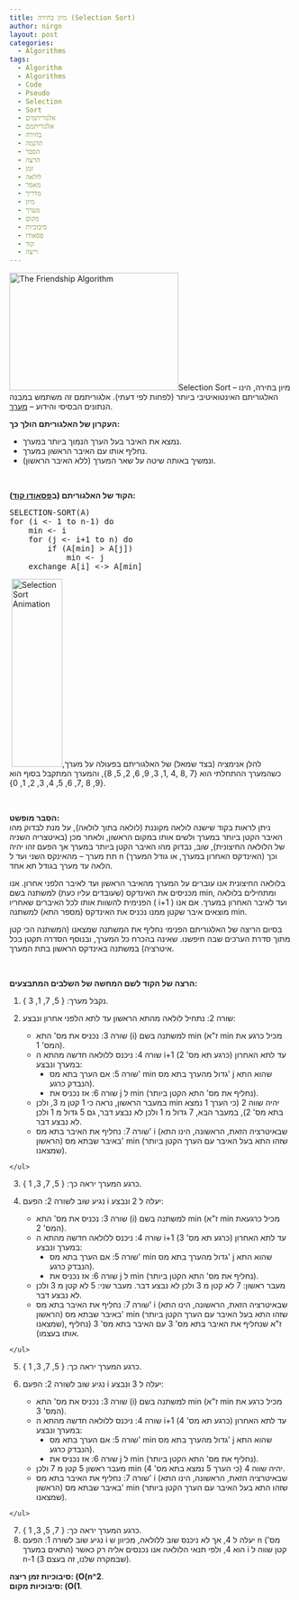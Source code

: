 ```yaml
---
title: מיון בחירה (Selection Sort)
author: nirgn
layout: post
categories:
  - Algorithms
tags:
  - Algorithm
  - Algorithms
  - Code
  - Pseudo
  - Selection
  - Sort
  - אלגוריתמים
  - אלגוריתמם
  - בחירה
  - הדגמה
  - הסבר
  - הרצה
  - זמן
  - לולאה
  - מאמר
  - מדריך
  - מיון
  - מערך
  - מקום
  - סיבוכיות
  - פסאודו
  - קוד
  - ריצה
---
```

[<img class="alignleft wp-image-1172" src="http://www.lifelongstudent.net/wp-content/uploads/2014/12/The_Friendship_Algorithm.png" alt="The Friendship Algorithm" width="300" height="209" />](http://www.lifelongstudent.net/wp-content/uploads/2014/12/The_Friendship_Algorithm.png)Selection Sort &#8211; מיון בחירה, הינו האלגוריתם האינטואיטיבי ביותר (לפחות לפי דעתי). אלגוריתמם זה משתמש במבנה הנתונים הבסיסי והידוע &#8211; <a title="מערך (Array)" href="http://www.lifelongstudent.net/2013/04/%d7%9e%d7%a2%d7%a8%d7%9a-array/" target="_blank">מערך</a>.

**העקרון של האלגוריתם הולך כך:**

  * נמצא את האיבר בעל הערך הנמוך ביותר במערך.
  * נחליף אותו עם האיבר הראשון במערך.
  * ונמשיך באותה שיטה על שאר המערך (ללא האיבר הראשון).

<!--more-->

&nbsp;

**הקוד של האלגוריתם (ב<a href="http://en.wikipedia.org/wiki/Pseudocode" target="_blank">פסאודו קוד</a>):**

<pre class="lang:default decode:true ">SELECTION-SORT(A)
for (i &lt;- 1 to n-1) do
    min &lt;- i
    for (j &lt;- i+1 to n) do
        if (A[min] &gt; A[j])
            min &lt;- j
    exchange A[i] &lt;-&gt; A[min]</pre>

 <img class="alignleft wp-image-1072" src="http://www.lifelongstudent.net/wp-content/uploads/2013/06/Selection-Sort-Animation.gif" alt="Selection Sort Animation" width="90" height="334" />להלן אנימציה (בצד שמאל) של האלגוריתם בפעולה על מערך, כשהמערך ההתחלתי הוא {7 ,8 ,4 ,1, 3, 9, 6, 2, 5, 8}, והמערך המתקבל בסוף הוא {9, 8 ,7, 6, 5, 4, 3, 2, 1, 0}.

&nbsp;

**הסבר מופשט:**  
ניתן לראות בקוד שישנה לולאה מקוננת (לולאה בתוך לולאה), על מנת לבדוק מהו האיבר הקטן ביותר במערך ולשים אותו במקום הראשון, ולאחר מכן (באיטצריה השניה של הלולאה החיצונית), שוב, נבדוק מהו האיבר הקטן ביותר במערך אך הפעם זהו יהיה תת מערך &#8211; מהאינקס השני ועד ל n (האינדקס האחרון במערך, או גודל המערך) וכך הלאה עד מערך בגודל תא אחד.

בלולאה החיצונית אנו עוברים על המערך מהאיבר הראשון ועד לאיבר הלפני אחרון. אנו מכניסים את האינדקס (שעובדים עליו כעת) למשתנה בשם min, ומתחילים בלולאה הפנימית להשוות אותו לכל האיברים שאחריו ( i+1 ) ועד לאיבר האחרון במערך. אם אנו מוצאים איבר שקטן ממנו נכניס את האינדקס (מספר התא) למשתנה min.

בסיום הריצה של האלגוריתם הפנימי נחליף את המשתנה שמצאנו (המשתנה הכי קטן מתוך סדרת הערכים שבה חיפשנו. שאינה בהכרח כל המערך, ובנוסף הסדרה תקטן בכל איטרציה) במשתנה באינדקס הראשון בתת המערך.

&nbsp;

**הרצה של הקוד לשם המחשה של השלבים המתבצעים:**

  1. נקבל מערך: { 5, 7, 1, 3 }.
  2. שורה 2: נתחיל לולאה מהתא הראשון עד לתא הלפני אחרון ונבצע: <ul style="list-style-type: circle;">
      <li>
        שורה 3: נכניס את מס' התא (i) למשתנה בשם min (ז"א min מכיל כרגע את המס' 1).
      </li>
      <li>
        שורה 4: ניכנס ללולאה חדשה מהתא ה i+1 (כרגע תא מס' 2) עד לתא האחרון במערך ונבצע: <ul style="list-style-type: disc;">
          <li>
            שורה 5: אם הערך בתא מס' min גדול מהערך בתא מס' j שהוא התא הנבדק כרגע).
          </li>
          <li>
            שורה 6: אז נכניס את j ל min (נחליף את מס' התא הקטן ביותר).
          </li>
        </ul>
      </li>
      
      <li>
        במעבר הראשון, נראה כי 1 קטן מ 3, ולכן min יהיה שווה 2 (כי הערך 1 נמצא בתא מס' 2), במעבר הבא, 7 גדול מ 1 ולכן לא נבצע דבר, גם 5 גדול מ 1 ולכן לא נבצע דבר.
      </li>
      <li>
        שורה 7: נחליף את האיבר בתא מס' i (שבאיטרציה הזאת, הראשונה, הינו התא הראשון) באיבר שבתא מס' min (שזהו התא בעל האיבר עם הערך הקטן ביותר שמצאנו).
      </li>
    </ul>

  3. כרגע המערך יראה כך: { 5, 7, 3, 1 }.
  4. נגיע שוב לשורה 2: הפעם i יעלה ל 2 ונבצע: <ul style="list-style-type: circle;">
      <li>
        שורה 3: נכניס את מס' התא (i) למשתנה בשם min (ז"א min מכיל כרגעאת המס' 2).
      </li>
      <li>
        שורה 4: ניכנס ללולאה חדשה מהתא ה i+1 (כרגע תא מס' 3) עד לתא האחרון במערך ונבצע: <ul style="list-style-type: disc;">
          <li>
            שורה 5: אם הערך בתא מס' min גדול מהערך בתא מס' j שהוא התא הנבדק כרגע).
          </li>
          <li>
            שורה 6: אז נכניס את j ל min (נחליף את מס' התא הקטן ביותר).
          </li>
        </ul>
      </li>
      
      <li>
        מעבר ראשון: 7 לא קטן מ 3 ולכן לא נבצע דבר. מעבר שני: 5 לא קטן מ 3 ולכן לא נבצע דבר.
      </li>
      <li>
        שורה 7: נחליף את האיבר בתא מס' i (שבאיטרציה הזאת, הראשונה, הינו התא הראשון) באיבר שבתא מס' min (שזהו התא בעל האיבר עם הערך הקטן ביותר שמצאנו), ז"א שנחליף את האיבר בתא מס' 3 עם האיבר בתא מס' 3 (נחליף אותו בעצמו).
      </li>
    </ul>

  5. כרגע המערך יראה כך: { 5, 7, 3, 1 }.
  6. נגיע שוב לשורה 2: הפעם i יעלה ל 3 ונבצע: <ul style="list-style-type: circle;">
      <li>
        שורה 3: נכניס את מס' התא (i) למשתנה בשם min (ז"א min מכיל כרגע את המס' 3).
      </li>
      <li>
        שורה 4: ניכנס ללולאה חדשה מהתא ה i+1 (כרגע תא מס' 4) עד לתא האחרון במערך ונבצע: <ul style="list-style-type: disc;">
          <li>
            שורה 5: אם הערך בתא מס' min גדול מהערך בתא מס' j שהוא התא הנבדק כרגע).
          </li>
          <li>
            שורה 6: אז נכניס את j ל min (נחליף את מס' התא הקטן ביותר).
          </li>
        </ul>
      </li>
      
      <li>
        מעבר ראשון 5 קטן מ 7 ולכן min יהיה שווה 4 (כי הערך 5 נמצא בתא מס' 4).
      </li>
      <li>
        שורה 7: נחליף את האיבר בתא מס' i (שבאיטרציה הזאת, הראשונה, הינו התא הראשון) באיבר שבתא מס' min (שזהו התא בעל האיבר עם הערך הקטן ביותר שמצאנו).
      </li>
    </ul>

  7. כרגע המערך יראה כך: { 7, 5, 3, 1 }.
  8. נגיע שוב לשורה 1: הפעם i יעלה ל 4, אך לא ניכנס שוב ללולאה, מכיוון ש n (מס' התאים במערך) הוא 4, ולפי תנאי הלולאה אנו נכנסים אליה רק כאשר i קטן שווה ל n-1 (שבמקרה שלנו, זה בעצם 3).

**סיבוכיות זמן ריצה: (O(n^2**.  
**סיבוכיות מקום: (O(1**.